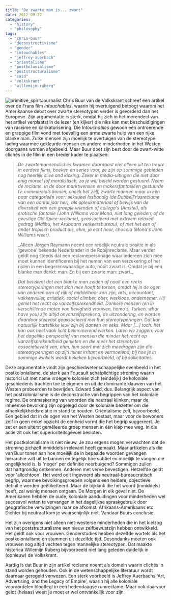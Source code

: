 ```yaml
---
title: "De zwarte man is... zwart"
date: 2012-09-27
categories: 
  - "history"
  - "philosophy"
tags: 
  - "chris-buur"
  - "deconstructivisme"
  - "gender"
  - "intouchables"
  - "jeffrey-auerbach"
  - "orientalisme"
  - "postkolonialisme"
  - "poststructuralisme"
  - "said"
  - "volkskrant"
  - "willemijn-ruberg"
---
```


![](http://pimhuijnen.com/wp-content/uploads/2012/09/primitive_spirit1.jpg?w=264 "primitive_spirit")Journalist Chris Buur van de Volkskrant schreef een artikel over de Frans film _Intouchables_, waarin hij overtuigend betoogt waarom het Amerikaanse debat over zwarte stereotypen verder is gevorderd dan het Europese. Zijn argumentatie is sterk, omdat hij zich in het merendeel van het artikel verplaatst in de lezer (en kijker) die niks kan met beschuldigingen van racisme en karikaturisering. Die _Intouchables_ gewoon een ontroerende en grappige film vond met toevallig een arme zwarte hulp van een rijke blanke man. Zulke mensen zijn moeilijk te overtuigen van de stereotype lading waarmee gekleurde mensen en andere minderheden in het Westen doorgaans worden afgebeeld. Maar Buur doet zijn best door de zwart-witte clichés in de film in een breder kader te plaatsen:

> _De zwartemannenclichés kwamen daarnaast niet alleen uit ten treure in eerdere films, boeken en series voor, ze zijn op sommige gebieden nog heerlijk alive and kicking. Zeker in media-uitingen die niet door enig moreel (of moralistisch, zo je wil) beleid worden gestuurd. Neem de reclame. In de door marktwensen en makersfantasiëen gestuurde tv-commercials komen, check het zelf, zwarte mannen maar in een paar categorieën voor: seksueel losbandig (de DubbelFrissreclame van een aantal jaar her), als opleukmateriaal of bewijs van de diversiteit van een groepje vrienden of collega's (Amstel), als erotische fantasie (John Williams voor Mona, niet lang geleden, of de geestige Old Spice-reclame), geassocieerd met extreem relaxed gedrag (Malibu, het Arubaans verkeersbureau); of met het een of ander tropisch product als, ehm, ja echt hoor, chocola (Mona's John Williams weer)._
> 
> <!--more-->_Alleen Jörgen Raymann neemt een redelijk neutrale positie in als 'gewone' bekende Nederlander in de Robijnreclame. Maar verder geldt nog steeds dat een reclamepersonage waar iedereen zich mee moet kunnen identificeren bij het nemen van een verzekering of het rijden in een begerenswaardige auto, nóóit zwart is. Omdat je bij een blanke man denkt: man. En bij een zwarte man: zwart._
> 
> _Dat betekent dat een blanke man zelden of nooit een reeks stereotyperingen met zich mee hoeft te torsen, omdat hij in de ogen van anderen arm of rijk of middelbaar kan zijn, arts, accountant, vakkenvuller, artistiek, social climber, ober, werkloos, ondernemer. Hij geniet het recht op vanzelfsprekendheid. Donkere mensen (en in verschillende maten van hevigheid vrouwen, homo's, Turken, what have you) zijn altijd onvanzelfsprekend, de uitzondering, en worden daardoor steevast geassocieerd met hun stereotyperingen. Dat kan natuurlijk hartstikke leuk zijn bij dansen en seks. Maar \[...\] toch: het kan ook heel vaak licht belemmerend werken. Laten we zeggen: voor het dagelijks perspectief van mensen die minder het recht op vanzelfsprekendheid genieten en die meer het stereotype associatieveld van, ehm, hun soort met zich meedragen zijn die stereotyperingen op zijn minst irritant en vermoeiend; bij hoe je in sommige winkels wordt bekeken bijvoorbeeld, of bij sollicitaties._

Deze argumentatie vindt zijn geschiedwetenschappelijke evenbeeld in het postkolonialisme, de sterk aan Foucault schatplichtige stroming waarin historici uit met name vroegere koloniën zich (eindelijk) de koloniale geschiedenis trachten toe te eigenen en uit de dominante klauwen van het Westen probeerden te bevrijden. Edward Said, dus. Belangrijk aspect van het postkolonialisme is de deconstructie van begrippen van het koloniale regime. De ontmaskering van woorden die neutraal klinken, maar de inheemse bevolking zijn opgelegd door de koloniale bezetter om die afhankelijkheidsrelatie in stand te houden. Oriëntalisme zelf, bijvoorbeeld. Een gebied dat in de ogen van het Westen bestaat, maar voor de bewoners zelf in geen enkel opzicht de eenheid vormt die het begrip suggereert. Je zet er een uiterst gemêleerde groep mensen in één klap mee weg. In die actie zit ook het superioriteitsgevoel besloten.

Het postkolonialisme is niet nieuw. Je zou ergens mogen verwachten dat de stroming zichzelf inmiddels irrelevant heeft gemaakt. Maar artikelen als die van Buur tonen aan hoe moeilijk de in bepaalde woorden gevangen hiërarchie valt uit te bannen en tegelijk hoe subtiel en moeilijk te vangen die ongelijkheid is. Is 'neger' per definitie neerbuigend? Sommigen zullen dat hartgrondig ontkennen. Anderen met verve bevestigen. Hetzelfde geldt voor 'allochtoon'. Het werd ooit ingevoerd als neutraal-bureaucratisch begrip, waarmee bevolkingsgroepen volgens een heldere, objectieve definitie werden geëtiketteerd. Maar de bijklank die het woord (inmiddels) heeft, zal weinig mensen ontgaan. De Morgen in elk geval niet. De Amerikanen hebben de oude, koloniale aanduidingen voor minderheden wel succesvol weten te vervangen in het dagelijkse spraakgebruik door geografische verwijzingen naar de afkomst: Afrikaans-Amerikaans etc. Dichter bij neutraal kom je waarschijnlijk niet. Vandaar Buurs conclusie.

Het zijn overigens niet alleen niet-westerse minderheden die in het kielzog van het poststructuralisme een nieuw zelfbewustzijn hebben ontwikkeld. Het geldt ook voor vrouwen. Genderstudies hebben dezelfde wortels als het postkolonialisme en stammen uit dezelfde tijd. Desondanks moeten ook vrouwen nog altijd vechten tegen mannelijke stereotypen. Dat maakte historica Willemijn Ruberg bijvoorbeeld niet lang geleden duidelijk in (opnieuw) de Volkskrant.

Aardig is dat Buur in zijn artikel reclame noemt als domein waarin clichés in stand worden gehouden. Ook in de wetenschappelijke literatuur wordt daarnaar geregeld verwezen. Een sterk voorbeeld is Jeffrey Auerbachs 'Art, Advertising, and the Legacy of Empire', waarin hij alle koloniale vooroordelen blootlegt in een hedendaagse rumreclame. Maar ook daarvoor geldt (helaas) weer: je moet er wel ontvankelijk voor zijn.
